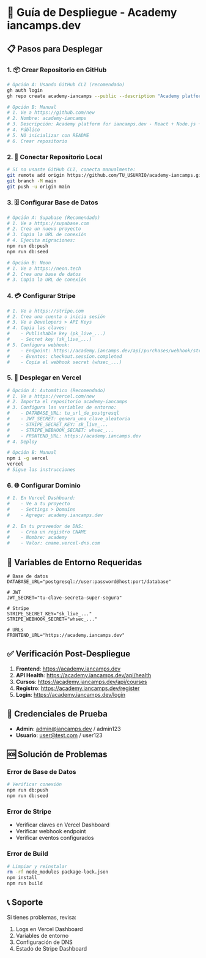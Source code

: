 # 🚀 Guía de Despliegue - Academy iancamps.dev

## 📋 Pasos para Desplegar

### 1. 📦 Crear Repositorio en GitHub
```bash
# Opción A: Usando GitHub CLI (recomendado)
gh auth login
gh repo create academy-iancamps --public --description "Academy platform for iancamps.dev" --source=. --remote=origin --push

# Opción B: Manual
# 1. Ve a https://github.com/new
# 2. Nombre: academy-iancamps
# 3. Descripción: Academy platform for iancamps.dev - React + Node.js + Stripe
# 4. Público
# 5. NO inicializar con README
# 6. Crear repositorio
```

### 2. 🔗 Conectar Repositorio Local
```bash
# Si no usaste GitHub CLI, conecta manualmente:
git remote add origin https://github.com/TU_USUARIO/academy-iancamps.git
git branch -M main
git push -u origin main
```

### 3. 🗄️ Configurar Base de Datos
```bash
# Opción A: Supabase (Recomendado)
# 1. Ve a https://supabase.com
# 2. Crea un nuevo proyecto
# 3. Copia la URL de conexión
# 4. Ejecuta migraciones:
npm run db:push
npm run db:seed

# Opción B: Neon
# 1. Ve a https://neon.tech
# 2. Crea una base de datos
# 3. Copia la URL de conexión
```

### 4. 💳 Configurar Stripe
```bash
# 1. Ve a https://stripe.com
# 2. Crea una cuenta o inicia sesión
# 3. Ve a Developers > API Keys
# 4. Copia las claves:
#    - Publishable key (pk_live_...)
#    - Secret key (sk_live_...)
# 5. Configura webhook:
#    - Endpoint: https://academy.iancamps.dev/api/purchases/webhook/stripe
#    - Eventos: checkout.session.completed
#    - Copia el webhook secret (whsec_...)
```

### 5. 🚀 Desplegar en Vercel
```bash
# Opción A: Automático (Recomendado)
# 1. Ve a https://vercel.com/new
# 2. Importa el repositorio academy-iancamps
# 3. Configura las variables de entorno:
#    - DATABASE_URL: tu_url_de_postgresql
#    - JWT_SECRET: genera_una_clave_aleatoria
#    - STRIPE_SECRET_KEY: sk_live_...
#    - STRIPE_WEBHOOK_SECRET: whsec_...
#    - FRONTEND_URL: https://academy.iancamps.dev
# 4. Deploy

# Opción B: Manual
npm i -g vercel
vercel
# Sigue las instrucciones
```

### 6. 🌐 Configurar Dominio
```bash
# 1. En Vercel Dashboard:
#    - Ve a tu proyecto
#    - Settings > Domains
#    - Agrega: academy.iancamps.dev

# 2. En tu proveedor de DNS:
#    - Crea un registro CNAME
#    - Nombre: academy
#    - Valor: cname.vercel-dns.com
```

## 🔧 Variables de Entorno Requeridas

```env
# Base de datos
DATABASE_URL="postgresql://user:password@host:port/database"

# JWT
JWT_SECRET="tu-clave-secreta-super-segura"

# Stripe
STRIPE_SECRET_KEY="sk_live_..."
STRIPE_WEBHOOK_SECRET="whsec_..."

# URLs
FRONTEND_URL="https://academy.iancamps.dev"
```

## ✅ Verificación Post-Despliegue

1. **Frontend**: https://academy.iancamps.dev
2. **API Health**: https://academy.iancamps.dev/api/health
3. **Cursos**: https://academy.iancamps.dev/api/courses
4. **Registro**: https://academy.iancamps.dev/register
5. **Login**: https://academy.iancamps.dev/login

## 🎯 Credenciales de Prueba

- **Admin**: admin@iancamps.dev / admin123
- **Usuario**: user@test.com / user123

## 🆘 Solución de Problemas

### Error de Base de Datos
```bash
# Verificar conexión
npm run db:push
npm run db:seed
```

### Error de Stripe
- Verificar claves en Vercel Dashboard
- Verificar webhook endpoint
- Verificar eventos configurados

### Error de Build
```bash
# Limpiar y reinstalar
rm -rf node_modules package-lock.json
npm install
npm run build
```

## 📞 Soporte

Si tienes problemas, revisa:
1. Logs en Vercel Dashboard
2. Variables de entorno
3. Configuración de DNS
4. Estado de Stripe Dashboard
